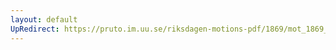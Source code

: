 ```yaml
---
layout: default
UpRedirect: https://pruto.im.uu.se/riksdagen-motions-pdf/1869/mot_1869__ak__64.pdf
---
```

